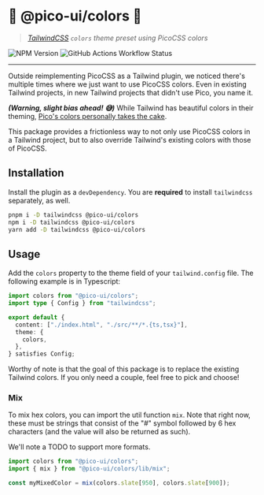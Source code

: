 # 💖 @pico-ui/colors 💖

> *[TailwindCSS](https://tailwindcss.com) `colors` theme preset using PicoCSS colors*

![NPM Version](https://img.shields.io/npm/v/%40pico-ui%2Fcolors?style=flat&color=ffd7e5) ![GitHub Actions Workflow Status](https://img.shields.io/github/actions/workflow/status/jeroenptrs/pico-ui/unit-tests.yml)


---

Outside reimplementing PicoCSS as a Tailwind plugin, we noticed there's multiple times where we just want to use PicoCSS colors. Even in existing Tailwind projects, in new Tailwind projects that didn't use Pico, you name it.

***(Warning, slight bias ahead! 😅)*** While Tailwind has beautiful colors in their theming, [Pico's colors personally takes the cake](https://picocss.com/docs/colors).

This package provides a frictionless way to not only use PicoCSS colors in a Tailwind project, but to also override Tailwind's existing colors with those of PicoCSS.

## Installation

Install the plugin as a `devDependency`. You are **required** to install `tailwindcss` separately, as well.

```sh
pnpm i -D tailwindcss @pico-ui/colors
npm i -D tailwindcss @pico-ui/colors
yarn add -D tailwindcss @pico-ui/colors
```

## Usage

Add the `colors` property to the theme field of your `tailwind.config` file. The following example is in Typescript:

```typescript
import colors from "@pico-ui/colors";
import type { Config } from "tailwindcss";

export default {
  content: ["./index.html", "./src/**/*.{ts,tsx}"],
  theme: {
    colors,
  },
} satisfies Config;
```

Worthy of note is that the goal of this package is to replace the existing Tailwind colors. If you only need a couple, feel free to pick and choose!

### Mix

To mix hex colors, you can import the util function `mix`. Note that right now, these must be strings that consist of the "#" symbol followed by 6 hex characters (and the value will also be returned as such).

We'll note a TODO to support more formats.

```typescript
import colors from "@pico-ui/colors";
import { mix } from "@pico-ui/colors/lib/mix";

const myMixedColor = mix(colors.slate[950], colors.slate[900]);
```
